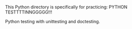 This Python directory is specifically for practicing:
PYTHON TESTTTTINNGGGGG!!!

Python testing with unittesting and doctesting.

